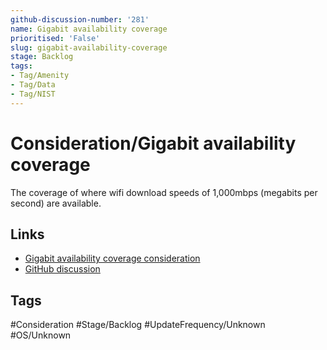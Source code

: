 ```yaml
---
github-discussion-number: '281'
name: Gigabit availability coverage
prioritised: 'False'
slug: gigabit-availability-coverage
stage: Backlog
tags:
- Tag/Amenity
- Tag/Data
- Tag/NIST
---
```


# Consideration/Gigabit availability coverage

The coverage of where wifi download speeds of 1,000mbps (megabits per second) are available.

## Links

* [Gigabit availability coverage consideration](https://design.planning.data.gov.uk/planning-consideration/gigabit-availability-coverage)
* [GitHub discussion](https://github.com/digital-land/data-standards-backlog/discussions/281)

## Tags

#Consideration #Stage/Backlog #UpdateFrequency/Unknown #OS/Unknown